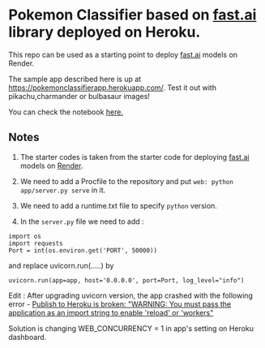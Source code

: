 # Pokemon Classifier based on [fast.ai](https://www.fast.ai) library deployed on Heroku.

This repo can be used as a starting point to deploy [fast.ai](https://github.com/fastai/fastai) models on Render.

The sample app described here is up at https://pokemonclassifierapp.herokuapp.com/. Test it out with pikachu,charmander or bulbasaur images!

You can check the notebook [here.](https://gist.github.com/sachinchaturvedi93/33428a6fcc80ae6e75da81078d36fbd3)

## Notes

1. The starter codes is taken from the starter code for deploying [fast.ai](https://www.fast.ai) models on [Render](https://github.com/render-examples/fastai-v3).

2. We need to add a Procfile to the repository and put `web: python app/server.py serve` in it.

3. We need to add a runtime.txt file to specify `python` version.

4. In the `server.py` file we need to add : 
``` 
import os 
import requests
Port = int(os.environ.get('PORT', 50000))
```
and replace uvicorn.run(.....) by
```
uvicorn.run(app=app, host='0.0.0.0', port=Port, log_level="info")
```
Edit : After upgrading uvicorn version, the app crashed with the following error - 
[Publish to Heroku is broken: "WARNING: You must pass the application as an import string to enable 'reload' or 'workers"](https://github.com/simonw/datasette/issues/633)

Solution is changing WEB_CONCURRENCY = 1 in app's setting on Heroku dashboard.
